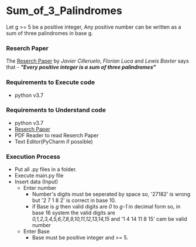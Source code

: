 # Sum_of_3_Palindromes
Let g >= 5 be a positive integer, Any positive number can be written as a sum of three palindromes in base g.

### Reserch Paper
The [Reserch Paper](https://arxiv.org/abs/1602.06208) by *Javier Cilleruelo*, *Florian Luca* and *Lewis Baxter* says that - 
***"Every positive integer is a sum of three palindromes"***

### Requirements to Execute code
- python v3.7

### Requirements to Understand code
- python v3.7
- [Reserch Paper](https://arxiv.org/pdf/1602.06208)
- PDF Reader to read Reserch Paper
- Text Editor(PyCharm if possible)

### Execution Process
- Put all .py files in a folder.
- Execute main.py file
- Insert data (Input)
  - Enter number
    - Number's digits must be seperated by space so, '27182' is wrong but '2 7 1 8 2' is correct in base 10.
    - if Base is *g* then valid digits are *0* to *g-1* in decimal form so, in base 16 system the valid digits are *0,1,2,3,4,5,6,7,8,9,10,11,12,13,14,15* and '1 4 14 11 8 15' cam be valid number
  - Enter Base
    - Base must be positive integer and >= 5.
